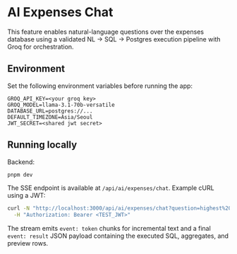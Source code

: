 # AI Expenses Chat

This feature enables natural-language questions over the expenses database using a validated NL → SQL → Postgres execution pipeline with Groq for orchestration.

## Environment

Set the following environment variables before running the app:

```
GROQ_API_KEY=<your groq key>
GROQ_MODEL=llama-3.1-70b-versatile
DATABASE_URL=postgres://...
DEFAULT_TIMEZONE=Asia/Seoul
JWT_SECRET=<shared jwt secret>
```

## Running locally

Backend:

```bash
pnpm dev
```

The SSE endpoint is available at `/api/ai/expenses/chat`. Example cURL using a JWT:

```bash
curl -N "http://localhost:3000/api/ai/expenses/chat?question=highest%20expense%20this%20month&timezone=Asia/Seoul" \
  -H "Authorization: Bearer <TEST_JWT>"
```

The stream emits `event: token` chunks for incremental text and a final `event: result` JSON payload containing the executed SQL, aggregates, and preview rows.

